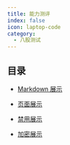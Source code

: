 ```yaml
---
title: 能力测评
index: false
icon: laptop-code
category:
  - 八股测试
---
```


## 目录

- [Markdown 展示](markdown.md)

- [页面展示](page.md)

- [禁用展示](disable.md)

- [加密展示](encrypt.md)
